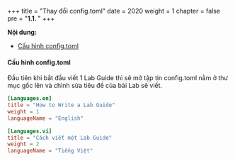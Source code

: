 +++
title = "Thay đổi config.toml"
date = 2020
weight = 1
chapter = false
pre = "<b>1.1. </b>"
+++

**Nội dung:**
- [Cấu hình config.toml](#cấu-hình-configtoml)

#### Cấu hình config.toml

Đầu tiên khi bắt đầu viết 1 Lab Guide thì sẽ mở tập tin config.toml nằm ở thư mục gốc lên và chỉnh sửa tiêu đề của bài Lab sẽ viết.

```conf
[Languages.en]
title = "How to Write a Lab Guide"
weight = 1
languageName = "English"

[Languages.vi]
title = "Cách viết một Lab Guide"
weight = 2
languageName = "Tiếng Việt"
```